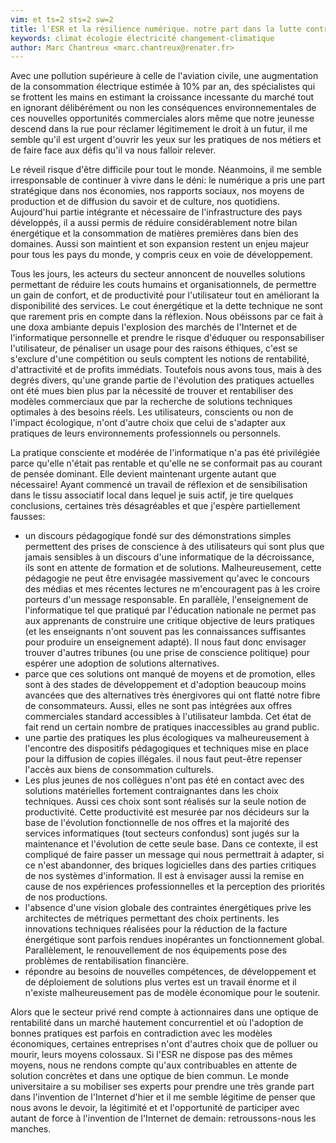 ```yaml
---
vim: et ts=2 sts=2 sw=2
title: l'ESR et la résilience numérique. notre part dans la lutte contre le changement climatique
keywords: climat écologie électricité changement-climatique
author: Marc Chantreux <marc.chantreux@renater.fr>
---
```


Avec une pollution supérieure à celle de l'aviation civile, une augmentation
de la consommation électrique estimée à 10% par an, des spécialistes qui se
frottent les mains en estimant la croissance incessante du marché tout en
ignorant délibérément ou non les conséquences environnementales de ces nouvelles
opportunités commerciales alors même que notre jeunesse descend dans la rue
pour réclamer légitimement le droit à un futur, il me semble qu'il est urgent
d'ouvrir les yeux sur les pratiques de nos métiers et de faire face aux défis
qu'il va nous falloir relever.

Le réveil risque d'être difficile pour tout le monde. Néanmoins, il me semble
irresponsable de continuer à vivre dans le déni: le numérique a pris une
part stratégique dans nos économies, nos rapports sociaux, nos moyens de
production et de diffusion du savoir et de culture, nos quotidiens. Aujourd'hui
partie intégrante et nécessaire de l'infrastructure des pays développés, il a
aussi permis de réduire considérablement notre bilan énergétique et la
consommation de matières premières dans bien des domaines. Aussi son
maintient et son expansion restent un enjeu majeur pour tous les pays
du monde, y compris ceux en voie de développement.

Tous les jours, les acteurs du secteur annoncent de nouvelles solutions permettant
de réduire les couts humains et organisationnels, de permettre un gain de confort,
et de productivité pour l'utilisateur tout en améliorant la disponibilité des
services. Le cout énergétique et la dette technique ne sont que rarement pris
en compte dans la réflexion. Nous obéissons par ce fait à une doxa ambiante depuis
l'explosion des marchés de l'Internet et de l'informatique personnelle et prendre
le risque d'éduquer ou responsabiliser l'utilisateur, de pénaliser un usage pour
des raisons éthiques, c'est se s'exclure d'une compétition ou seuls comptent
les notions de rentabilité, d'attractivité et de profits immédiats. Toutefois
nous avons tous, mais à des degrés divers, qu'une grande partie de l'évolution
des pratiques actuelles ont été mues bien plus par la nécessité de trouver et
rentabiliser des modèles commerciaux que par la recherche de solutions techniques
optimales à des besoins réels. Les utilisateurs, conscients ou non de l'impact
écologique, n'ont d'autre choix que celui de s'adapter aux pratiques de leurs
environnements professionnels ou personnels.

La pratique consciente et modérée de l'informatique n'a pas été privilégiée
parce qu'elle n'était pas rentable et qu'elle ne se conformait pas au courant de
pensée dominant. Elle devient maintenant urgente autant que nécessaire! Ayant
commencé un travail de réflexion et de sensibilisation dans le tissu associatif
local dans lequel je suis actif, je tire quelques conclusions, certaines très
désagréables et que j'espère partiellement fausses:

* un discours pédagogique fondé sur des démonstrations simples permettent
  des prises de conscience à des utilisateurs qui sont plus que jamais sensibles
  à un discours d'une informatique de la décroissance, ils sont en attente de
  formation et de solutions. Malheureusement, cette pédagogie ne peut être envisagée
  massivement qu'avec le concours des médias et mes récentes lectures ne m'encouragent
  pas à les croire porteurs d'un message responsable. En parallèle,
  l'enseignement de l'informatique tel que pratiqué par l'éducation nationale
  ne permet pas aux apprenants de construire une critique objective de leurs
  pratiques (et les enseignants n'ont souvent pas les connaissances suffisantes
  pour produire un enseignement adapté). Il nous faut donc envisager trouver d'autres
  tribunes (ou une prise de conscience politique) pour espérer une adoption de
  solutions alternatives.
* parce que ces solutions ont manqué de moyens et de promotion, elles sont à des stades
  de développement et d'adoption beaucoup moins avancées que des alternatives très
  énergivores qui ont flatté notre fibre de consommateurs. Aussi, elles ne sont pas
  intégrées aux offres commerciales standard accessibles à l'utilisateur lambda. Cet état
  de fait rend un certain nombre de pratiques inaccessibles au grand public.
* une partie des pratiques les plus écologiques va malheureusement à l'encontre des
  dispositifs pédagogiques et techniques mise en place pour la diffusion de
  copies illégales. il nous faut peut-être repenser l'accès aux biens de consommation
  culturels.
* Les plus jeunes de nos collègues n'ont pas été en contact avec des solutions
  matérielles fortement contraignantes dans les choix techniques. Aussi
  ces choix sont sont réalisés sur la seule notion de productivité. Cette productivité
  est mesurée par nos décideurs sur la base de l'évolution fonctionnelle de nos offres
  et la majorité des services informatiques (tout secteurs confondus) sont jugés sur
  la maintenance et l'évolution de cette seule base. Dans ce contexte, il est compliqué
  de faire passer un message qui nous permettrait à adapter, si ce n'est abandonner,
  des briques logicielles dans des parties critiques de nos systèmes
  d'information. Il est à envisager aussi la remise en cause de nos expériences
  professionnelles et la perception des priorités de nos productions.
* l'absence d'une vision globale des contraintes énergétiques prive les architectes
  de métriques permettant des choix pertinents. les innovations techniques réalisées
  pour la réduction de la facture énergétique sont parfois rendues inopérantes
  un fonctionnement global. Parallèlement, le renouvellement de nos
  équipements pose des problèmes de rentabilisation financière.
* répondre au besoins de nouvelles compétences, de développement et de déploiement
  de solutions plus vertes est un travail énorme et il n'existe malheureusement pas
  de modèle économique pour le soutenir.

Alors que le secteur privé rend compte à actionnaires dans une optique
de rentabilité dans un marché hautement concurrentiel et où l'adoption de bonnes
pratiques est parfois en contradiction avec les modèles économiques, certaines
entreprises n'ont d'autres choix que de polluer ou mourir, leurs moyens colossaux.
Si l'ESR ne dispose pas des mêmes moyens, nous ne rendons compte qu'aux contribuables
en attente de solution concrètes et dans une optique de bien commun.
Le monde universitaire a su mobiliser ses experts pour prendre une
très grande part dans l'invention de l'Internet d'hier et il me semble légitime
de penser que nous avons le devoir, la légitimité et et l'opportunité
de participer avec autant de force à l'invention de l'Internet de demain:
retroussons-nous les manches.


